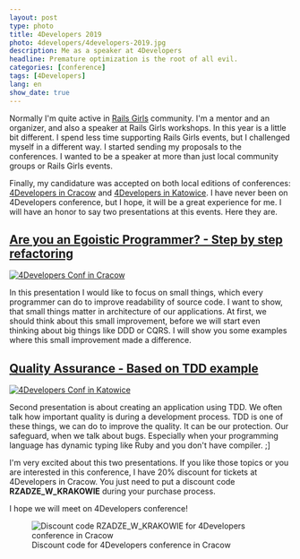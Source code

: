 ```yaml
---
layout: post
type: photo
title: 4Developers 2019
photo: 4developers/4developers-2019.jpg
description: Me as a speaker at 4Developers
headline: Premature optimization is the root of all evil.
categories: [conference]
tags: [4Developers]
lang: en
show_date: true
---
```


Normally I'm quite active in <a href="{{ site.baseurl }}/tags/#Rails%20Girls" title='Rails Girls Workshops'>Rails Girls</a> community. I'm a mentor and an organizer, and also a speaker at Rails Girls workshops. In this year is a little bit different. I spend less time supporting Rails Girls events, but I challenged myself in a different way. I started sending my proposals to the conferences. I wanted to be a speaker at more than just local community groups or Rails Girls events.

Finally, my candidature was accepted
on both local editions of conferences: <a href='https://4developers.org.pl/krakow/' title='4Developers Kraków 2019' target='_blank' rel='nofollow noopener'>4Developers in Cracow</a> and <a href='https://4developers.org.pl/katowice/' title='4Developers Katowice 2019' target='_blank' rel='nofollow noopener'>4Developers in Katowice</a>.
I have never been on 4Developers conference, but I hope, it will be a great experience for me. I will have an honor to say two presentations at this events. Here they are.

<h2>
  <a href="http://womanonrails.com/presentations/are-you-egoistic-programmer" title='Refactoring presentation slides'>Are you an Egoistic Programmer? - Step by step refactoring</a>
</h2>

<a href="http://womanonrails.com/presentations/are-you-egoistic-programmer" title='Refactoring presentation slides'>
  <img src="{{ site.baseurl_root }}/images/4developers/cracow.jpg" alt='4Developers Conf in Cracow'>
</a>

In this presentation I would like to focus on small things, which every programmer can do to improve readability of source code. I want to show, that small things matter in architecture of our applications. At first, we should think about this small improvement, before we will start even thinking about big things like DDD or CQRS. I will show you some examples where this small improvement made a difference.

<h2>
  <a href="https://womanonrails.com/presentations/quality-assurance-tdd-example" title='TDD presentation slides'>Quality Assurance - Based on TDD example</a>
</h2>

<a href="https://womanonrails.com/presentations/quality-assurance-tdd-example" title='TDD presentation slides'>
  <img src="{{ site.baseurl_root }}/images/4developers/katowice.jpg" alt='4Developers Conf in Katowice'>
</a>

Second presentation is about creating an application using TDD. We often talk how important quality is during a development process. TDD is one of these things, we can do to improve the quality. It can be our protection. Our safeguard, when we talk about bugs. Especially when your programming language has dynamic typing like Ruby and you don't have compiler. ;]

I'm very excited about this two presentations. If you like those topics or you are interested in this conference, I have 20% discount for tickets at 4Developers in Cracow. You just need to put a discount code **RZADZE_W_KRAKOWIE** during your purchase process.

I hope we will meet on 4Developers conference!

<figure>
  <img src="{{ site.baseurl_root }}/images/4developers/4developers-2019-discount.jpg" alt='Discount code RZADZE_W_KRAKOWIE for 4Developers conference in Cracow'>
  <figcaption>Discount code for 4Developers conference in Cracow</figcaption>
</figure>
